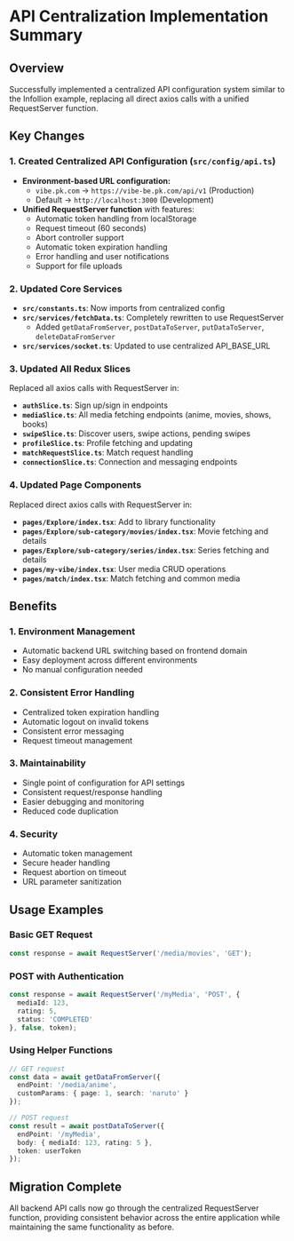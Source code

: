 # API Centralization Implementation Summary

## Overview
Successfully implemented a centralized API configuration system similar to the Infollion example, replacing all direct axios calls with a unified RequestServer function.

## Key Changes

### 1. Created Centralized API Configuration (`src/config/api.ts`)
- **Environment-based URL configuration:**
  - `vibe.pk.com` → `https://vibe-be.pk.com/api/v1` (Production)
  - Default → `http://localhost:3000` (Development)
- **Unified RequestServer function** with features:
  - Automatic token handling from localStorage
  - Request timeout (60 seconds)
  - Abort controller support
  - Automatic token expiration handling
  - Error handling and user notifications
  - Support for file uploads

### 2. Updated Core Services
- **`src/constants.ts`**: Now imports from centralized config
- **`src/services/fetchData.ts`**: Completely rewritten to use RequestServer
  - Added `getDataFromServer`, `postDataToServer`, `putDataToServer`, `deleteDataFromServer`
- **`src/services/socket.ts`**: Updated to use centralized API_BASE_URL

### 3. Updated All Redux Slices
Replaced all axios calls with RequestServer in:
- **`authSlice.ts`**: Sign up/sign in endpoints
- **`mediaSlice.ts`**: All media fetching endpoints (anime, movies, shows, books)
- **`swipeSlice.ts`**: Discover users, swipe actions, pending swipes
- **`profileSlice.ts`**: Profile fetching and updating
- **`matchRequestSlice.ts`**: Match request handling
- **`connectionSlice.ts`**: Connection and messaging endpoints

### 4. Updated Page Components
Replaced direct axios calls with RequestServer in:
- **`pages/Explore/index.tsx`**: Add to library functionality
- **`pages/Explore/sub-category/movies/index.tsx`**: Movie fetching and details
- **`pages/Explore/sub-category/series/index.tsx`**: Series fetching and details
- **`pages/my-vibe/index.tsx`**: User media CRUD operations
- **`pages/match/index.tsx`**: Match fetching and common media

## Benefits

### 1. **Environment Management**
- Automatic backend URL switching based on frontend domain
- Easy deployment across different environments
- No manual configuration needed

### 2. **Consistent Error Handling**
- Centralized token expiration handling
- Automatic logout on invalid tokens
- Consistent error messaging
- Request timeout management

### 3. **Maintainability**
- Single point of configuration for API settings
- Consistent request/response handling
- Easier debugging and monitoring
- Reduced code duplication

### 4. **Security**
- Automatic token management
- Secure header handling
- Request abortion on timeout
- URL parameter sanitization

## Usage Examples

### Basic GET Request
```typescript
const response = await RequestServer('/media/movies', 'GET');
```

### POST with Authentication
```typescript
const response = await RequestServer('/myMedia', 'POST', {
  mediaId: 123,
  rating: 5,
  status: 'COMPLETED'
}, false, token);
```

### Using Helper Functions
```typescript
// GET request
const data = await getDataFromServer({
  endPoint: '/media/anime',
  customParams: { page: 1, search: 'naruto' }
});

// POST request
const result = await postDataToServer({
  endPoint: '/myMedia',
  body: { mediaId: 123, rating: 5 },
  token: userToken
});
```

## Migration Complete
All backend API calls now go through the centralized RequestServer function, providing consistent behavior across the entire application while maintaining the same functionality as before.